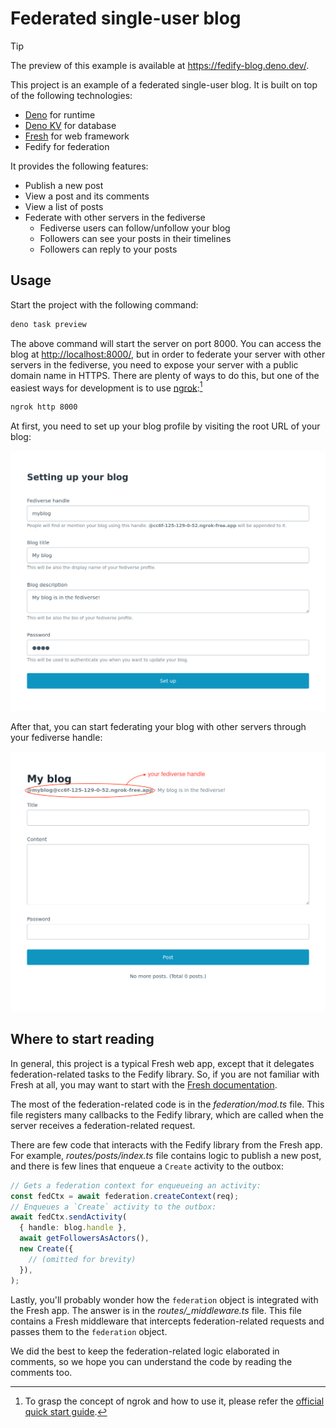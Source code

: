 <!-- deno-fmt-ignore-file -->

Federated single-user blog
==========================

> [!TIP]
> The preview of this example is available at <https://fedify-blog.deno.dev/>.

This project is an example of a federated single-user blog.  It is built on top
of the following technologies:

 -  [Deno] for runtime
 -  [Deno KV] for database
 -  [Fresh] for web framework
 -  Fedify for federation

It provides the following features:

 -  Publish a new post
 -  View a post and its comments
 -  View a list of posts
 -  Federate with other servers in the fediverse
     -  Fediverse users can follow/unfollow your blog
     -  Followers can see your posts in their timelines
     -  Followers can reply to your posts

[Deno]: https://deno.com/
[Deno KV]: https://deno.com/kv
[Fresh]: https://fresh.deno.dev/


Usage
-----

Start the project with the following command:

~~~~ sh
deno task preview
~~~~

The above command will start the server on port 8000.  You can access the blog
at <http://localhost:8000/>, but in order to federate your server with other
servers in the fediverse, you need to expose your server with a public domain
name in HTTPS.  There are plenty of ways to do this, but one of the easiest
ways for development is to use [ngrok]:[^1]

~~~~ sh
ngrok http 8000
~~~~

At first, you need to set up your blog profile by visiting the root URL of your
blog:

![The initial setting up form.](images/setup.png)

After that, you can start federating your blog with other servers through your
fediverse handle:

![Where the fediverse handle shows up.](images/handle.png)

[^1]: To grasp the concept of ngrok and how to use it, please refer
      the [official quick start guide][1].

[ngrok]: https://ngrok.com/
[1]: https://ngrok.com/docs/getting-started/


Where to start reading
----------------------

In general, this project is a typical Fresh web app, except that it delegates
federation-related tasks to the Fedify library.  So, if you are not familiar
with Fresh at all, you may want to start with the [Fresh documentation][2].

The most of the federation-related code is in the *federation/mod.ts* file.
This file registers many callbacks to the Fedify library, which are called when
the server receives a federation-related request.

There are few code that interacts with the Fedify library from the Fresh app.
For example, *routes/posts/index.ts* file contains logic to publish a new post,
and there is few lines that enqueue a `Create` activity to the outbox:

~~~~ typescript
// Gets a federation context for enqueueing an activity:
const fedCtx = await federation.createContext(req);
// Enqueues a `Create` activity to the outbox:
await fedCtx.sendActivity(
  { handle: blog.handle },
  await getFollowersAsActors(),
  new Create({
    // (omitted for brevity)
  }),
);
~~~~

Lastly, you'll probably wonder how the `federation` object is integrated with
the Fresh app.  The answer is in the *routes/_middleware.ts* file.  This file
contains a Fresh middleware that intercepts federation-related requests and
passes them to the `federation` object.

We did the best to keep the federation-related logic elaborated in comments,
so we hope you can understand the code by reading the comments too.

[2]: https://fresh.deno.dev/docs
